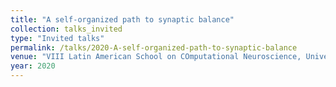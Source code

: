 ```yaml
---
title: "A self-organized path to synaptic balance"
collection: talks_invited
type: "Invited talks"
permalink: /talks/2020-A-self-organized-path-to-synaptic-balance
venue: "VIII Latin American School on COmputational Neuroscience, University of São Paulo, Brazil"
year: 2020
---
```

